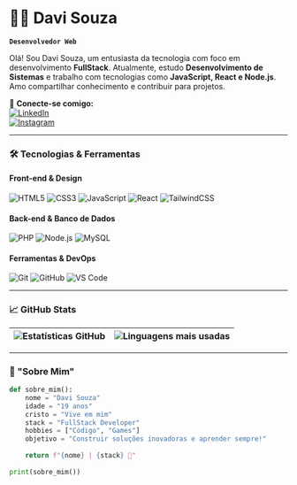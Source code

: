 # 👨‍💻 Davi Souza  

**`Desenvolvedor Web`**  

Olá! Sou Davi Souza, um entusiasta da tecnologia com foco em desenvolvimento **FullStack**. Atualmente, estudo **Desenvolvimento de Sistemas** e trabalho com tecnologias como **JavaScript, React e Node.js**. Amo compartilhar conhecimento e contribuir para projetos.  

🔗 **Conecte-se comigo:**  
[![LinkedIn](https://img.shields.io/badge/LinkedIn-0077B5?style=for-the-badge&logo=linkedin&logoColor=white)](https://www.linkedin.com/in/davi-souza-075540309/)  
[![Instagram](https://img.shields.io/badge/Instagram-E4405F?style=for-the-badge&logo=instagram&logoColor=white)](https://www.instagram.com/eudavidev/)   

---

### 🛠️ Tecnologias & Ferramentas  

#### **Front-end & Design**  
![HTML5](https://img.shields.io/badge/HTML5-E34F26?style=for-the-badge&logo=html5&logoColor=white)
![CSS3](https://img.shields.io/badge/CSS3-1572B6?style=for-the-badge&logo=css3&logoColor=white)
![JavaScript](https://img.shields.io/badge/JavaScript-F7DF1E?style=for-the-badge&logo=javascript&logoColor=black)
![React](https://img.shields.io/badge/React-61DAFB?style=for-the-badge&logo=react&logoColor=black)
![TailwindCSS](https://img.shields.io/badge/Tailwind_CSS-38B2AC?style=for-the-badge&logo=tailwind-css&logoColor=white)  

#### **Back-end & Banco de Dados**  
![PHP](https://img.shields.io/badge/PHP-777BB4?style=for-the-badge&logo=php&logoColor=white)
![Node.js](https://img.shields.io/badge/Node.js-339933?style=for-the-badge&logo=node.js&logoColor=white)
![MySQL](https://img.shields.io/badge/MySQL-4479A1?style=for-the-badge&logo=mysql&logoColor=white)  

#### **Ferramentas & DevOps**  
![Git](https://img.shields.io/badge/Git-F05032?style=for-the-badge&logo=git&logoColor=white)
![GitHub](https://img.shields.io/badge/GitHub-181717?style=for-the-badge&logo=github&logoColor=white)
![VS Code](https://img.shields.io/badge/VS_Code-007ACC?style=for-the-badge&logo=visual-studio-code&logoColor=white)  

---

### 📈 GitHub Stats  

| ![Estatísticas GitHub](https://github-readme-stats.vercel.app/api?username=Davvwi&show_icons=true&theme=tokyonight&locale=pt-br) | ![Linguagens mais usadas](https://github-readme-stats.vercel.app/api/top-langs/?username=Davvwi&theme=tokyonight&layout=compact&langs_count=6) |
|---------------------------------------------------------------------------------------------------------------------------------|----------------------------------------------------------------------------------------------------------------------------------------------|  

---

### 📌 **"Sobre Mim"**  

```python
def sobre_mim():
    nome = "Davi Souza"
    idade = "19 anos"
    cristo = "Vive em mim"
    stack = "FullStack Developer"
    hobbies = ["Código", "Games"]
    objetivo = "Construir soluções inovadoras e aprender sempre!"
    
    return f"{nome} | {stack} 🚀"
    
print(sobre_mim())
